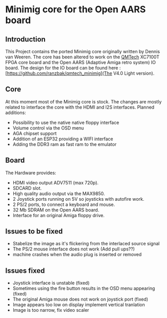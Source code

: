 # Minimig core for the Open AARS board

## Introduction

This Project contains the ported Minimig core originally written by Dennis van Weeren.
The core has been altered to work on the [QMTech](http://www.chinaqmtech.com/)
XC7100T FPGA core board and the Open AARS (Adaptive Amiga retro system) IO board.
The design for the IO board can be found here :
[https://github.com/ranzbak/qmtech_minimig](The V4.0 Light version).

## Core

At this moment most of the Minimig core is stock.
The changes are mostly related to interface the core with the HDMI and I2S interfaces.
Planned additions:

- Possibility to use the native native floppy interface
- Volume control via the OSD menu
- AGA chipset support
- Addition of an ESP32 providing a WIFI interface
- Adding the DDR3 ram as fast ram to the emulator

## Board

The Hardware provides:

- HDMI video output ADV7511 (max 720p).
- SDCARD slot.
- High quality audio output via the MAX9850.
- 2 Joystick ports running on 5V so joysticks with autofire work.
- 2 PS/2 ports, to connect a keyboard and mouse.
- 32 Mb SDRAM on the Open AARS board.
- Interface for an original Amiga floppy drive.

## Issues to be fixed

- Stabelize the image as it's flickering from the interlaced source signal
- The PS/2 mouse interface does not work (Add pull ups??)
- machine crashes when the audio plug is inserted or removed

## Issues fixed

- Joystick interface is unstable (fixed)
- Sometimes using the fire button results in the OSD menu appearing (fixed)
- The original Amiga mouse does not work on joystick port (fixed)
- Image appears too low on display implement vertical tranlation
- Image is too narrow, fix video scaler
